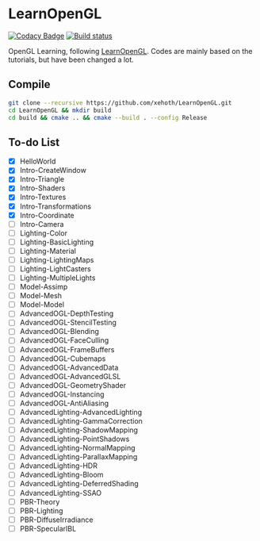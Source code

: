 # LearnOpenGL
[![Codacy Badge](https://api.codacy.com/project/badge/Grade/74422d9beb6c46339a94aa28978fbb6c)](https://www.codacy.com/app/xehoth/LearnOpenGL?utm_source=github.com&amp;utm_medium=referral&amp;utm_content=xehoth/LearnOpenGL&amp;utm_campaign=Badge_Grade) [![Build status](https://ci.appveyor.com/api/projects/status/tur6g0hwvfv9qjj7?svg=true)](https://ci.appveyor.com/project/xehoth/learnopengl)


OpenGL Learning, following [LearnOpenGL](https://learnopengl.com/).
Codes are mainly based on the tutorials, but have been changed a lot.

## Compile
``` bash
git clone --recursive https://github.com/xehoth/LearnOpenGL.git
cd LearnOpenGL && mkdir build
cd build && cmake .. && cmake --build . --config Release
```

## To-do List
- [x] HelloWorld
- [x] Intro-CreateWindow
- [x] Intro-Triangle
- [x] Intro-Shaders
- [x] Intro-Textures
- [x] Intro-Transformations
- [x] Intro-Coordinate
- [ ] Intro-Camera
- [ ] Lighting-Color
- [ ] Lighting-BasicLighting
- [ ] Lighting-Material
- [ ] Lighting-LightingMaps
- [ ] Lighting-LightCasters
- [ ] Lighting-MultipleLights
- [ ] Model-Assimp
- [ ] Model-Mesh
- [ ] Model-Model
- [ ] AdvancedOGL-DepthTesting
- [ ] AdvancedOGL-StencilTesting
- [ ] AdvancedOGL-Blending
- [ ] AdvancedOGL-FaceCulling
- [ ] AdvancedOGL-FrameBuffers
- [ ] AdvancedOGL-Cubemaps
- [ ] AdvancedOGL-AdvancedData
- [ ] AdvancedOGL-AdvancedGLSL
- [ ] AdvancedOGL-GeometryShader
- [ ] AdvancedOGL-Instancing
- [ ] AdvancedOGL-AntiAliasing
- [ ] AdvancedLighting-AdvancedLighting
- [ ] AdvancedLighting-GammaCorrection
- [ ] AdvancedLighting-ShadowMapping
- [ ] AdvancedLighting-PointShadows
- [ ] AdvancedLighting-NormalMapping
- [ ] AdvancedLighting-ParallaxMapping
- [ ] AdvancedLighting-HDR
- [ ] AdvancedLighting-Bloom
- [ ] AdvancedLighting-DeferredShading
- [ ] AdvancedLighting-SSAO
- [ ] PBR-Theory
- [ ] PBR-Lighting
- [ ] PBR-DiffuseIrradiance
- [ ] PBR-SpecularIBL